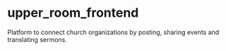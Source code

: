 # upper_room_frontend
Platform to connect church organizations by posting, sharing events and translating sermons.
